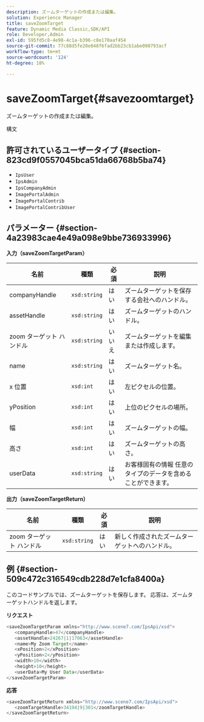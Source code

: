 ```yaml
---
description: ズームターゲットの作成または編集。
solution: Experience Manager
title: saveZoomTarget
feature: Dynamic Media Classic,SDK/API
role: Developer,Admin
exl-id: 595fd5c8-4e98-4c1a-b396-c8e170aaf454
source-git-commit: 77c88d5fe20e048f6fad2bb23cb1abe090793acf
workflow-type: tm+mt
source-wordcount: '124'
ht-degree: 18%

---
```


# saveZoomTarget{#savezoomtarget}

ズームターゲットの作成または編集。

構文

## 許可されているユーザータイプ {#section-823cd9f0557045bca51da66768b5ba74}

* `IpsUser`
* `IpsAdmin`
* `IpsCompanyAdmin`
* `ImagePortalAdmin`
* `ImagePortalContrib`
* `ImagePortalContribUser`

## パラメーター {#section-4a23983cae4e49a098e9bbe736933996}

**入力（saveZoomTargetParam）**

| 名前 | 種類 | 必須 | 説明 |
|---|---|---|---|
| companyHandle | `xsd:string` | はい | ズームターゲットを保存する会社へのハンドル。 |
| assetHandle | `xsd:string` | はい | ズームターゲットのハンドル。 |
| zoom ターゲット ハンドル | `xsd:string` | いいえ | ズームターゲットを編集または作成します。 |
| name | `xsd:string` | はい | ズームターゲット名。 |
| x 位置 | `xsd:int` | はい | 左ピクセルの位置。 |
| yPosition | `xsd:int` | はい | 上位のピクセルの場所。 |
| 幅 | `xsd:int` | はい | ズームターゲットの幅。 |
| 高さ | `xsd:int` | はい | ズームターゲットの高さ。 |
| userData | `xsd:string` | はい | お客様固有の情報 任意のタイプのデータを含めることができます。 |

**出力（saveZoomTargetReturn）**

| 名前 | 種類 | 必須 | 説明 |
|---|---|---|---|
| zoom ターゲット ハンドル | `xsd:string` | はい | 新しく作成されたズームターゲットへのハンドル。 |

## 例 {#section-509c472c316549cdb228d7e1cfa8400a}

このコードサンプルでは、ズームターゲットを保存します。 応答は、ズームターゲットハンドルを返します。

**リクエスト**

```java
<saveZoomTargetParam xmlns="http://www.scene7.com/IpsApi/xsd">
   <companyHandle>47</companyHandle>
   <assetHandle>24267|1|17063</assetHandle>
   <name>My Zoom Target</name>
   <xPosition>2</xPosition>
   <yPosition>2</yPosition>
   <width>10</width>
   <height>10</height>
   <userData>My User Data</userData>
</saveZoomTargetParam>
```

**応答**

```java
<saveZoomTargetReturn xmlns="http://www.scene7.com/IpsApi/xsd">
   <zoomTargetHandle>34194|9|301</zoomTargetHandle>
</saveZoomTargetReturn>
```
